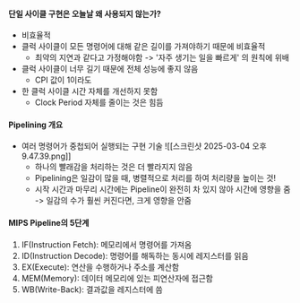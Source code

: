 #### 단일 사이클 구현은 오늘날 왜 사용되지 않는가?
- 비효율적
- 클럭 사이클이 모든 명령어에 대해 같은 길이를 가져야하기 때문에 비효율적
	- 최약의 지연과 같다고 가정해야함
		-> '자주 생기는 일을 빠르게' 의 원칙에 위배
- 클럭 사이클이 너무 길기 때문에 전체 성능에 좋지 않음
	- CPI 값이 1이라도
- 한 클럭 사이클 시간 자체를 개선하지 못함
	- Clock Period 자체를 줄이는 것은 힘듬

#### Pipelining 개요
- 여러 명령어가 중첩되어 실행되는 구현 기술
	![[스크린샷 2025-03-04 오후 9.47.39.png]]
	- 하나의 빨래감을 처리하는 것은 더 빨라지지 않음
	- Pipelining은 일감이 많을 때, 병렬적으로 처리를 하여 처리량을 높이는 것!
	- 시작 시간과 마무리 시간에는 Pipeline이 완전히 차 있지 않아 시간에 영향을 줌
		  -> 일감의 수가 훨씬 커진다면, 크게 영향을 안줌

#### MIPS Pipeline의 5단계
1. IF(Instruction Fetch): 메모리에서 명령어를 가져옴
2. ID(Instruction Decode): 명령어를 해독하는 동시에 레지스터를 읽음
3. EX(Execute): 연산을 수행하거나 주소를 계산함
4. MEM(Memory): 데이터 메모리에 있는 피연산자에 접근함
5. WB(Write-Back): 결과값을 레지스터에 씀